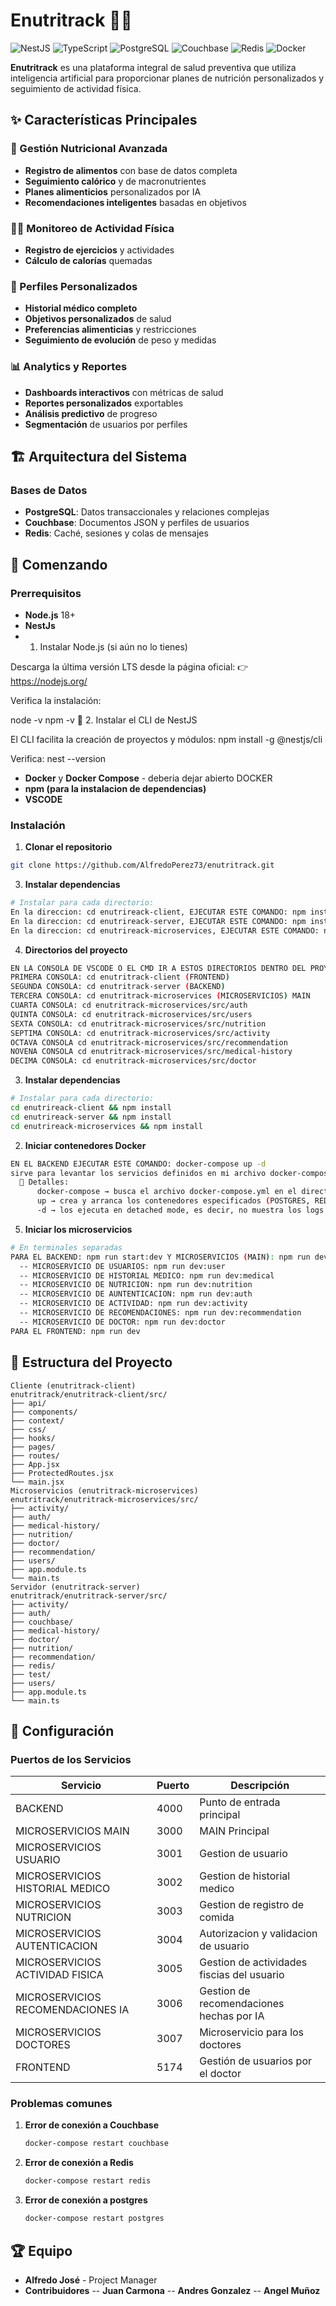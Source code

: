 # Enutritrack 🍏💪

![NestJS](https://img.shields.io/badge/NestJS-E0234E?style=for-the-badge&logo=nestjs&logoColor=white)
![TypeScript](https://img.shields.io/badge/TypeScript-007ACC?style=for-the-badge&logo=typescript&logoColor=white)
![PostgreSQL](https://img.shields.io/badge/PostgreSQL-316192?style=for-the-badge&logo=postgresql&logoColor=white)
![Couchbase](https://img.shields.io/badge/Couchbase-EA2328?style=for-the-badge&logo=couchbase&logoColor=white)
![Redis](https://img.shields.io/badge/Redis-DC382D?style=for-the-badge&logo=redis&logoColor=white)
![Docker](https://img.shields.io/badge/Docker-2496ED?style=for-the-badge&logo=docker&logoColor=white)

**Enutritrack** es una plataforma integral de salud preventiva que utiliza inteligencia artificial para proporcionar planes de nutrición personalizados y seguimiento de actividad física.

## ✨ Características Principales

### 🍎 Gestión Nutricional Avanzada
- **Registro de alimentos** con base de datos completa
- **Seguimiento calórico** y de macronutrientes
- **Planes alimenticios** personalizados por IA
- **Recomendaciones inteligentes** basadas en objetivos

### 🏃‍♂️ Monitoreo de Actividad Física
- **Registro de ejercicios** y actividades
- **Cálculo de calorías** quemadas

### 👤 Perfiles Personalizados
- **Historial médico completo**
- **Objetivos personalizados** de salud
- **Preferencias alimenticias** y restricciones
- **Seguimiento de evolución** de peso y medidas

### 📊 Analytics y Reportes
- **Dashboards interactivos** con métricas de salud
- **Reportes personalizados** exportables
- **Análisis predictivo** de progreso
- **Segmentación** de usuarios por perfiles

## 🏗️ Arquitectura del Sistema

### Bases de Datos
- **PostgreSQL**: Datos transaccionales y relaciones complejas
- **Couchbase**: Documentos JSON y perfiles de usuarios
- **Redis**: Caché, sesiones y colas de mensajes

## 🚀 Comenzando

### Prerrequisitos

- **Node.js** 18+ 
- **NestJs**
- 1. Instalar Node.js (si aún no lo tienes)

Descarga la última versión LTS desde la página oficial:
👉 https://nodejs.org/

Verifica la instalación:

node -v
npm -v
🔹 2. Instalar el CLI de NestJS

  El CLI facilita la creación de proyectos y módulos:
  npm install -g @nestjs/cli


  Verifica:
  nest --version

- **Docker** y **Docker Compose** - deberia dejar abierto DOCKER
- **npm (para la instalacion de dependencias)**
- **VSCODE**

### Instalación

1. **Clonar el repositorio**
```bash
git clone https://github.com/AlfredoPerez73/enutritrack.git
```

3. **Instalar dependencias**
```bash
# Instalar para cada directorio:
En la direccion: cd enutrireack-client, EJECUTAR ESTE COMANDO: npm install
En la direccion: cd enutrireack-server, EJECUTAR ESTE COMANDO: npm install
En la direccion: cd enutrireack-microservices, EJECUTAR ESTE COMANDO: npm install
```

4. **Directorios del proyecto**
```bash
EN LA CONSOLA DE VSCODE O EL CMD IR A ESTOS DIRECTORIOS DENTRO DEL PROYECTO
PRIMERA CONSOLA: cd enutritrack-client (FRONTEND)
SEGUNDA CONSOLA: cd enutritrack-server (BACKEND)
TERCERA CONSOLA: cd enutritrack-microservices (MICROSERVICIOS) MAIN
CUARTA CONSOLA: cd enutritrack-microservices/src/auth
QUINTA CONSOLA: cd enutritrack-microservices/src/users
SEXTA CONSOLA: cd enutritrack-microservices/src/nutrition
SEPTIMA CONSOLA: cd enutritrack-microservices/src/activity
OCTAVA CONSOLA cd enutritrack-microservices/src/recommendation
NOVENA CONSOLA cd enutritrack-microservices/src/medical-history
DECIMA CONSOLA: cd enutritrack-microservices/src/doctor
```

3. **Instalar dependencias**
```bash
# Instalar para cada directorio:
cd enutrireack-client && npm install
cd enutrireack-server && npm install
cd enutrireack-microservices && npm install
```

2. **Iniciar contenedores Docker**
```bash
EN EL BACKEND EJECUTAR ESTE COMANDO: docker-compose up -d
sirve para levantar los servicios definidos en mi archivo docker-compose.yml QUE ES EN EL DIRECTORIO PRINCIPAL DE enutritrack-server.
  🔎 Detalles:
      docker-compose → busca el archivo docker-compose.yml en el directorio actual (a menos que uses -f archivo.yml).
      up → crea y arranca los contenedores especificados (POSTGRES, REDIS Y COUCHBASE).
      -d → los ejecuta en detached mode, es decir, no muestra los logs en la terminal.
```

5. **Iniciar los microservicios**
```bash
# En terminales separadas
PARA EL BACKEND: npm run start:dev Y MICROSERVICIOS (MAIN): npm run dev:gateway
  -- MICROSERVICIO DE USUARIOS: npm run dev:user
  -- MICROSERVICIO DE HISTORIAL MEDICO: npm run dev:medical
  -- MICROSERVICIO DE NUTRICION: npm run dev:nutrition
  -- MICROSERVICIO DE AUNTENTICACION: npm run dev:auth
  -- MICROSERVICIO DE ACTIVIDAD: npm run dev:activity
  -- MICROSERVICIO DE RECOMENDACIONES: npm run dev:recommendation
  -- MICROSERVICIO DE DOCTOR: npm run dev:doctor
PARA EL FRONTEND: npm run dev
```

## 📁 Estructura del Proyecto

```
Cliente (enutritrack-client)
enutritrack/enutritrack-client/src/
├── api/
├── components/
├── context/
├── css/
├── hooks/
├── pages/
├── routes/
├── App.jsx
├── ProtectedRoutes.jsx
└── main.jsx
Microservicios (enutritrack-microservices)
enutritrack/enutritrack-microservices/src/
├── activity/
├── auth/
├── medical-history/
├── nutrition/
├── doctor/
├── recommendation/
├── users/
├── app.module.ts
└── main.ts
Servidor (enutritrack-server)
enutritrack/enutritrack-server/src/
├── activity/
├── auth/
├── couchbase/
├── medical-history/
├── doctor/
├── nutrition/
├── recommendation/
├── redis/
├── test/
├── users/
├── app.module.ts
└── main.ts
```

## 🔧 Configuración
### Puertos de los Servicios

| Servicio | Puerto | Descripción |
|----------|--------|-------------|
| BACKEND | 4000 | Punto de entrada principal |
| MICROSERVICIOS MAIN | 3000 | MAIN Principal |
| MICROSERVICIOS USUARIO | 3001 | Gestion de usuario |
| MICROSERVICIOS HISTORIAL MEDICO | 3002 | Gestion de historial medico |
| MICROSERVICIOS NUTRICION | 3003 | Gestion de registro de comida |
| MICROSERVICIOS AUTENTICACION | 3004 | Autorizacion y validacion de usuario |
| MICROSERVICIOS ACTIVIDAD FISICA | 3005 | Gestion de actividades fiscias del usuario |
| MICROSERVICIOS RECOMENDACIONES IA | 3006 | Gestion de recomendaciones hechas por IA |
| MICROSERVICIOS DOCTORES | 3007 | Microservicio para los doctores |
| FRONTEND | 5174 | Gestión de usuarios por el doctor |

### Problemas comunes

1. **Error de conexión a Couchbase**
   ```bash
   docker-compose restart couchbase
   ```

2. **Error de conexión a Redis**
   ```bash
   docker-compose restart redis
   ```

2. **Error de conexión a postgres**
   ```bash
   docker-compose restart postgres
   ```
   
## 🏆 Equipo

- **Alfredo José** - Project Manager
- **Contribuidores**
  -- **Juan Carmona**
  -- **Andres Gonzalez**
  -- **Angel Muñoz**
